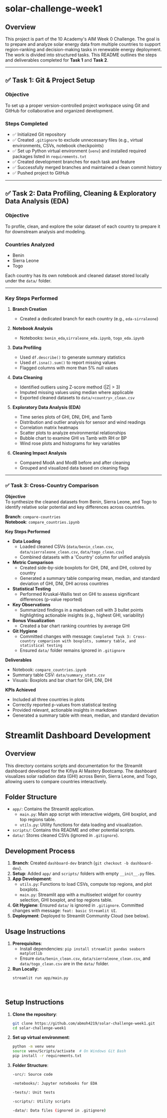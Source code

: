 # solar-challenge-week1
## Overview

This project is part of the 10 Academy's AIM Week 0 Challenge. The goal is to prepare and analyze solar energy data from multiple countries to support region-ranking and decision-making tasks in renewable energy deployment. The work is divided into structured tasks. This README outlines the steps and deliverables completed for **Task 1** and **Task 2**.

---


## ✅ Task 1: Git & Project Setup

### Objective
To set up a proper version-controlled project workspace using Git and GitHub for collaborative and organized development.

### Steps Completed

- ✅ Initialized Git repository
- ✅ Created `.gitignore` to exclude unnecessary files (e.g., virtual environments, CSVs, notebook checkpoints)
- ✅ Set up Python virtual environment (`venv`) and installed required packages listed in `requirements.txt`
- ✅ Created development branches for each task and feature
- ✅ Successfully merged branches and maintained a clean commit history
- ✅ Pushed project to GitHub

---

## ✅ Task 2: Data Profiling, Cleaning & Exploratory Data Analysis (EDA)

### Objective
To profile, clean, and explore the solar dataset of each country to prepare it for downstream analysis and modeling.

### Countries Analyzed
- Benin
- Sierra Leone
- Togo

Each country has its own notebook and cleaned dataset stored locally under the `data/` folder.

---

### Key Steps Performed

1. **Branch Creation**
   - Created a dedicated branch for each country (e.g., `eda-sirraleone`)

2. **Notebook Analysis**
   - Notebooks: `benin_eda`,`sirraleone_eda.ipynb`, `togo_eda.ipynb`

3. **Data Profiling**
   - Used `df.describe()` to generate summary statistics
   - Used `df.isna().sum()` to report missing values
   - Flagged columns with more than 5% null values

4. **Data Cleaning**
   - Identified outliers using Z-score method (|Z| > 3)
   - Imputed missing values using median where applicable
   - Exported cleaned datasets to `data/<country>_clean.csv`

5. **Exploratory Data Analysis (EDA)**
   - Time series plots of GHI, DNI, DHI, and Tamb
   - Distribution and outlier analysis for sensor and wind readings
   - Correlation matrix heatmaps
   - Scatter plots to analyze environmental relationships
   - Bubble chart to examine GHI vs Tamb with RH or BP
   - Wind rose plots and histograms for key variables

6. **Cleaning Impact Analysis**
   - Compared ModA and ModB before and after cleaning
   - Grouped and visualized data based on cleaning flags

---


### ✅ Task 3: Cross-Country Comparison
**Objective**  
To synthesize the cleaned datasets from Benin, Sierra Leone, and Togo to identify relative solar potential and key differences across countries.

**Branch**: `compare-countries`  
**Notebook**: `compare_countries.ipynb`

**Key Steps Performed**  
- **Data Loading**  
  - Loaded cleaned CSVs (`data/benin_clean.csv`, `data/sierraleone_clean.csv`, `data/togo_clean.csv`)  
  - Combined datasets with a 'Country' column for unified analysis  
- **Metric Comparison**  
  - Created side-by-side boxplots for GHI, DNI, and DHI, colored by country  
  - Generated a summary table comparing mean, median, and standard deviation of GHI, DNI, DHI across countries  
- **Statistical Testing**  
  - Performed Kruskal-Wallis test on GHI to assess significant differences (p-value reported)  
- **Key Observations**  
  - Summarized findings in a markdown cell with 3 bullet points highlighting actionable insights (e.g., highest GHI, variability)  
- **Bonus Visualization**  
  - Created a bar chart ranking countries by average GHI  
- **Git Hygiene**  
  - Committed changes with message: `Completed Task 3: Cross-country comparison with boxplots, summary table, and statistical testing`  
  - Ensured `data/` folder remains ignored in `.gitignore`  

**Deliverables**  
- Notebook: `compare_countries.ipynb`  
- Summary table CSV: `data/summary_stats.csv`  
- Visuals: Boxplots and bar chart for GHI, DNI, DHI  

**KPIs Achieved**  
- Included all three countries in plots  
- Correctly reported p-values from statistical testing  
- Provided relevant, actionable insights in markdown  
- Generated a summary table with mean, median, and standard deviation  

# Streamlit Dashboard Development

## Overview
This directory contains scripts and documentation for the Streamlit dashboard developed for the Kifiya AI Mastery Bootcamp. The dashboard visualizes solar radiation data (GHI) across Benin, Sierra Leone, and Togo, allowing users to compare countries interactively.

## Folder Structure
- `app/`: Contains the Streamlit application.
  - `main.py`: Main app script with interactive widgets, GHI boxplot, and top regions table.
  - `utils.py`: Utility functions for data loading and visualization.
- `scripts/`: Contains this README and other potential scripts.
- `data/`: Stores cleaned CSVs (ignored in `.gitignore`).

## Development Process
1. **Branch**: Created `dashboard-dev` branch (`git checkout -b dashboard-dev`).
2. **Setup**: Added `app/` and `scripts/` folders with empty `__init__.py` files.
3. **App Development**:
   - `utils.py`: Functions to load CSVs, compute top regions, and plot boxplots.
   - `main.py`: Streamlit app with a multiselect widget for country selection, GHI boxplot, and top regions table.
4. **Git Hygiene**: Ensured `data/` is ignored in `.gitignore`. Committed changes with message: `feat: basic Streamlit UI`.
5. **Deployment**: Deployed to Streamlit Community Cloud (see below).

## Usage Instructions
1. **Prerequisites**:
   - Install dependencies: `pip install streamlit pandas seaborn matplotlib`
   - Ensure `data/benin_clean.csv`, `data/sierraleone_clean.csv`, and `data/togo_clean.csv` are in the `data/` folder.
2. **Run Locally**:
   ```bash
   streamlit run app/main.py




## Setup Instructions
1. **Clone the repository**:
   ```bash
   git clone https://github.com/abmoh4219/solar-challenge-week1.git
   cd solar-challenge-week1
2. **Set up virtual environment**:
   ``` bash
   python -m venv venv
   source venv/Scripts/activate  # On Windows Git Bash
   pip install -r requirements.txt

3. **Folder Structure**:
    ```bash
    -src/: Source code

    -notebooks/: Jupyter notebooks for EDA

    -tests/: Unit tests

    -scripts/: Utility scripts

    -data/: Data files (ignored in .gitignore)


